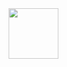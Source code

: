 <div id="header" align="center">
  <img src="https://media.giphy.com/media/v1.Y2lkPTc5MGI3NjExb2dycGhsd2lib3kza2UwMTQ2cnVtY2V1cHIwOTV6OGJ2YW11MTl0NSZlcD12MV9pbnRlcm5hbF9naWZfYnlfaWQmY3Q9Zw/3oKIPnAiaMCws8nOsE/giphy.gif" width="100"/>
</div>

<!--
**temawan2gecko/temawan2gecko** is a ✨ _special_ ✨ repository because its `README.md` (this file) appears on your GitHub profile.

Here are some ideas to get you started:

- 🔭 I’m currently working on ...
- 🌱 I’m currently learning ...
- 👯 I’m looking to collaborate on ...
- 🤔 I’m looking for help with ...
- 💬 Ask me about ...
- 📫 How to reach me: ...
- 😄 Pronouns: ...
- ⚡ Fun fact: ...
-->

